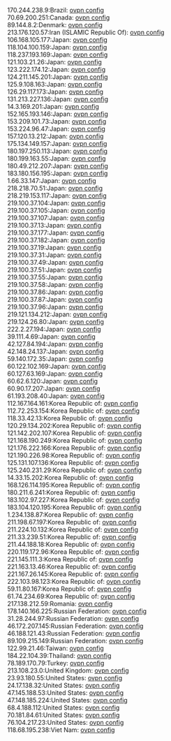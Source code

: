 170.244.238.9:Brazil: [ovpn config](vpn/170_244_238_9.ovpn)  
70.69.200.251:Canada: [ovpn config](vpn/70_69_200_251.ovpn)  
89.144.8.2:Denmark: [ovpn config](vpn/89_144_8_2.ovpn)  
213.176.120.57:Iran (ISLAMIC Republic Of): [ovpn config](vpn/213_176_120_57.ovpn)  
106.168.105.177:Japan: [ovpn config](vpn/106_168_105_177.ovpn)  
118.104.100.159:Japan: [ovpn config](vpn/118_104_100_159.ovpn)  
118.237.193.169:Japan: [ovpn config](vpn/118_237_193_169.ovpn)  
121.103.21.26:Japan: [ovpn config](vpn/121_103_21_26.ovpn)  
123.222.174.12:Japan: [ovpn config](vpn/123_222_174_12.ovpn)  
124.211.145.201:Japan: [ovpn config](vpn/124_211_145_201.ovpn)  
125.9.108.163:Japan: [ovpn config](vpn/125_9_108_163.ovpn)  
126.29.117.173:Japan: [ovpn config](vpn/126_29_117_173.ovpn)  
131.213.227.136:Japan: [ovpn config](vpn/131_213_227_136.ovpn)  
14.3.169.201:Japan: [ovpn config](vpn/14_3_169_201.ovpn)  
152.165.193.146:Japan: [ovpn config](vpn/152_165_193_146.ovpn)  
153.209.101.73:Japan: [ovpn config](vpn/153_209_101_73.ovpn)  
153.224.96.47:Japan: [ovpn config](vpn/153_224_96_47.ovpn)  
157.120.13.212:Japan: [ovpn config](vpn/157_120_13_212.ovpn)  
175.134.149.157:Japan: [ovpn config](vpn/175_134_149_157.ovpn)  
180.197.250.113:Japan: [ovpn config](vpn/180_197_250_113.ovpn)  
180.199.163.55:Japan: [ovpn config](vpn/180_199_163_55.ovpn)  
180.49.212.207:Japan: [ovpn config](vpn/180_49_212_207.ovpn)  
183.180.156.195:Japan: [ovpn config](vpn/183_180_156_195.ovpn)  
1.66.33.147:Japan: [ovpn config](vpn/1_66_33_147.ovpn)  
218.218.70.51:Japan: [ovpn config](vpn/218_218_70_51.ovpn)  
218.219.153.117:Japan: [ovpn config](vpn/218_219_153_117.ovpn)  
219.100.37.104:Japan: [ovpn config](vpn/219_100_37_104.ovpn)  
219.100.37.105:Japan: [ovpn config](vpn/219_100_37_105.ovpn)  
219.100.37.107:Japan: [ovpn config](vpn/219_100_37_107.ovpn)  
219.100.37.13:Japan: [ovpn config](vpn/219_100_37_13.ovpn)  
219.100.37.177:Japan: [ovpn config](vpn/219_100_37_177.ovpn)  
219.100.37.182:Japan: [ovpn config](vpn/219_100_37_182.ovpn)  
219.100.37.19:Japan: [ovpn config](vpn/219_100_37_19.ovpn)  
219.100.37.31:Japan: [ovpn config](vpn/219_100_37_31.ovpn)  
219.100.37.49:Japan: [ovpn config](vpn/219_100_37_49.ovpn)  
219.100.37.51:Japan: [ovpn config](vpn/219_100_37_51.ovpn)  
219.100.37.55:Japan: [ovpn config](vpn/219_100_37_55.ovpn)  
219.100.37.58:Japan: [ovpn config](vpn/219_100_37_58.ovpn)  
219.100.37.86:Japan: [ovpn config](vpn/219_100_37_86.ovpn)  
219.100.37.87:Japan: [ovpn config](vpn/219_100_37_87.ovpn)  
219.100.37.96:Japan: [ovpn config](vpn/219_100_37_96.ovpn)  
219.121.134.212:Japan: [ovpn config](vpn/219_121_134_212.ovpn)  
219.124.26.80:Japan: [ovpn config](vpn/219_124_26_80.ovpn)  
222.2.27.194:Japan: [ovpn config](vpn/222_2_27_194.ovpn)  
39.111.4.69:Japan: [ovpn config](vpn/39_111_4_69.ovpn)  
42.127.84.194:Japan: [ovpn config](vpn/42_127_84_194.ovpn)  
42.148.24.137:Japan: [ovpn config](vpn/42_148_24_137.ovpn)  
59.140.172.35:Japan: [ovpn config](vpn/59_140_172_35.ovpn)  
60.122.102.169:Japan: [ovpn config](vpn/60_122_102_169.ovpn)  
60.127.63.169:Japan: [ovpn config](vpn/60_127_63_169.ovpn)  
60.62.6.120:Japan: [ovpn config](vpn/60_62_6_120.ovpn)  
60.90.17.207:Japan: [ovpn config](vpn/60_90_17_207.ovpn)  
61.193.208.40:Japan: [ovpn config](vpn/61_193_208_40.ovpn)  
112.167.164.161:Korea Republic of: [ovpn config](vpn/112_167_164_161.ovpn)  
112.72.253.154:Korea Republic of: [ovpn config](vpn/112_72_253_154.ovpn)  
118.33.42.13:Korea Republic of: [ovpn config](vpn/118_33_42_13.ovpn)  
120.29.134.202:Korea Republic of: [ovpn config](vpn/120_29_134_202.ovpn)  
121.142.202.107:Korea Republic of: [ovpn config](vpn/121_142_202_107.ovpn)  
121.168.190.249:Korea Republic of: [ovpn config](vpn/121_168_190_249.ovpn)  
121.176.222.166:Korea Republic of: [ovpn config](vpn/121_176_222_166.ovpn)  
121.190.226.98:Korea Republic of: [ovpn config](vpn/121_190_226_98.ovpn)  
125.131.107.136:Korea Republic of: [ovpn config](vpn/125_131_107_136.ovpn)  
125.240.231.29:Korea Republic of: [ovpn config](vpn/125_240_231_29.ovpn)  
14.33.15.202:Korea Republic of: [ovpn config](vpn/14_33_15_202.ovpn)  
168.126.114.195:Korea Republic of: [ovpn config](vpn/168_126_114_195.ovpn)  
180.211.6.241:Korea Republic of: [ovpn config](vpn/180_211_6_241.ovpn)  
183.102.97.227:Korea Republic of: [ovpn config](vpn/183_102_97_227.ovpn)  
183.104.120.195:Korea Republic of: [ovpn config](vpn/183_104_120_195.ovpn)  
1.234.138.87:Korea Republic of: [ovpn config](vpn/1_234_138_87.ovpn)  
211.198.67.197:Korea Republic of: [ovpn config](vpn/211_198_67_197.ovpn)  
211.224.10.132:Korea Republic of: [ovpn config](vpn/211_224_10_132.ovpn)  
211.33.239.51:Korea Republic of: [ovpn config](vpn/211_33_239_51.ovpn)  
211.44.188.18:Korea Republic of: [ovpn config](vpn/211_44_188_18.ovpn)  
220.119.172.96:Korea Republic of: [ovpn config](vpn/220_119_172_96.ovpn)  
221.145.111.3:Korea Republic of: [ovpn config](vpn/221_145_111_3.ovpn)  
221.163.13.46:Korea Republic of: [ovpn config](vpn/221_163_13_46.ovpn)  
221.167.26.145:Korea Republic of: [ovpn config](vpn/221_167_26_145.ovpn)  
222.103.98.123:Korea Republic of: [ovpn config](vpn/222_103_98_123.ovpn)  
59.11.80.167:Korea Republic of: [ovpn config](vpn/59_11_80_167.ovpn)  
61.74.234.69:Korea Republic of: [ovpn config](vpn/61_74_234_69.ovpn)  
217.138.212.59:Romania: [ovpn config](vpn/217_138_212_59.ovpn)  
178.140.166.225:Russian Federation: [ovpn config](vpn/178_140_166_225.ovpn)  
31.28.244.97:Russian Federation: [ovpn config](vpn/31_28_244_97.ovpn)  
46.172.207.145:Russian Federation: [ovpn config](vpn/46_172_207_145.ovpn)  
46.188.121.43:Russian Federation: [ovpn config](vpn/46_188_121_43.ovpn)  
89.109.215.149:Russian Federation: [ovpn config](vpn/89_109_215_149.ovpn)  
122.99.21.46:Taiwan: [ovpn config](vpn/122_99_21_46.ovpn)  
184.22.104.39:Thailand: [ovpn config](vpn/184_22_104_39.ovpn)  
78.189.170.79:Turkey: [ovpn config](vpn/78_189_170_79.ovpn)  
213.108.23.0:United Kingdom: [ovpn config](vpn/213_108_23_0.ovpn)  
23.93.180.55:United States: [ovpn config](vpn/23_93_180_55.ovpn)  
24.17.138.32:United States: [ovpn config](vpn/24_17_138_32.ovpn)  
47.145.188.53:United States: [ovpn config](vpn/47_145_188_53.ovpn)  
47.148.185.224:United States: [ovpn config](vpn/47_148_185_224.ovpn)  
68.4.188.112:United States: [ovpn config](vpn/68_4_188_112.ovpn)  
70.181.84.61:United States: [ovpn config](vpn/70_181_84_61.ovpn)  
76.104.217.23:United States: [ovpn config](vpn/76_104_217_23.ovpn)  
118.68.195.238:Viet Nam: [ovpn config](vpn/118_68_195_238.ovpn)  
